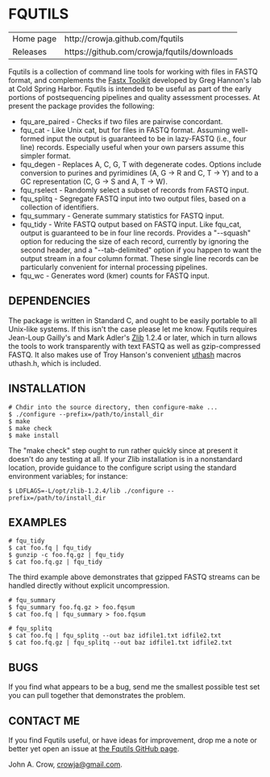 # FQUTILS

<table>
<tr><td>Home page</td><td>http://crowja.github.com/fqutils</td></tr>
<tr><td>Releases</td><td>https://github.com/crowja/fqutils/downloads</td></tr>
</table>

Fqutils is a collection of command line tools for working with files in FASTQ format, and
complements the [Fastx Toolkit](http://hannonlab.cshl.edu/fastx_toolkit) developed by
Greg Hannon's lab at Cold Spring Harbor. Fqutils is intended to be useful as part of
the early portions of postsequencing pipelines and quality assessment processes. At present
the package provides the following:

* fqu_are_paired - Checks if two files are pairwise concordant.
* fqu_cat - Like Unix cat, but for files in FASTQ format. Assuming well-formed input the output is guaranteed to be in lazy-FASTQ (i.e., four line) records. Especially useful when your own parsers assume this simpler format.
* fqu_degen - Replaces A, C, G, T with degenerate codes. Options include conversion to purines and pyrimidines (A, G -> R and C, T -> Y) and to a GC representation (C, G -> S and A, T -> W).
* fqu_rselect - Randomly select a subset of records from FASTQ input. 
* fqu_splitq - Segregate FASTQ input into two output files, based on a collection of identifiers.
* fqu_summary - Generate summary statistics for FASTQ input.
* fqu_tidy - Write FASTQ output based on FASTQ input. Like fqu_cat, output is guaranteed to be in four line records. Provides a "--squash" option for reducing the size of each record, currently by ignoring the second header, and a "--tab-delimited" option if you happen to want the output stream in a four column format. These single line records can be particularly convenient for internal processing pipelines.
* fqu_wc - Generates word (kmer) counts for FASTQ input.

## DEPENDENCIES

The package is written in Standard C, and ought to be easily portable to all Unix-like
systems. If this isn't the case please let me know. Fqutils requires Jean-Loup Gailly's and
Mark Adler's [Zlib](http://www.zlib.net/) 1.2.4 or later, which in turn allows the tools to
work transparently with text FASTQ as well as gzip-compressed FASTQ. It also makes use of
Troy Hanson's convenient [uthash](http://uthash.sourceforge.net) macros uthash.h, which is
included.

## INSTALLATION

    # Chdir into the source directory, then configure-make ...
    $ ./configure --prefix=/path/to/install_dir
    $ make
    $ make check
    $ make install

The "make check" step ought to run rather quickly since at present it doesn't do any
testing at all. If your Zlib installation is in a nonstandard location, provide guidance
to the configure script using the standard environment variables; for instance:

    $ LDFLAGS=-L/opt/zlib-1.2.4/lib ./configure --prefix=/path/to/install_dir

## EXAMPLES

    # fqu_tidy
    $ cat foo.fq | fqu_tidy
    $ gunzip -c foo.fq.gz | fqu_tidy
    $ cat foo.fq.gz | fqu_tidy

The third example above demonstrates that gzipped FASTQ streams can be handled directly
without explicit uncompression. 

    # fqu_summary
    $ fqu_summary foo.fq.gz > foo.fqsum
    $ cat foo.fq | fqu_summary > foo.fqsum

    # fqu_splitq
    $ cat foo.fq | fqu_splitq --out baz idfile1.txt idfile2.txt
    $ cat foo.fq.gz | fqu_splitq --out baz idfile1.txt idfile2.txt

## BUGS

If you find what appears to be a bug, send me the smallest possible test set you
can pull together that demonstrates the problem.

## CONTACT ME

If you find Fqutils useful, or have ideas for improvement, drop me a note or better yet open
an issue at [the Fqutils GitHub page](https://github.com/crowja/fqutils).

John A. Crow, <crowja@gmail.com>.

